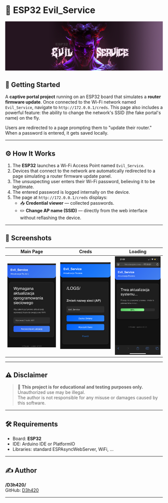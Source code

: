 # 📡 ESP32 Evil_Service

![Banner](img/banner.png)

## 🚀 Getting Started

A **captive portal project** running on an ESP32 board that simulates a **router firmware update**. Once connected to the Wi-Fi network named `Evil_Service`, navigate to `http://172.0.0.1/creds`. This page also includes a powerful feature: the ability to change the network's SSID (the fake portal's name) on the fly.

Users are redirected to a page prompting them to "update their router." When a password is entered, it gets saved locally.

---

## ⚙️ How It Works

1. The **ESP32** launches a Wi-Fi Access Point named `Evil_Service`.
2. Devices that connect to the network are automatically redirected to a page simulating a router firmware update panel.
3. The unsuspecting user enters their Wi-Fi password, believing it to be legitimate.
4. The entered password is logged internally on the device.
5. The page at `http://172.0.0.1/creds` displays:
   - 📥 **Credential viewer** — collected passwords.
   - ✏️ **Change AP name (SSID)** — directly from the web interface without reflashing the device.

---

## 📸 Screenshots

| Main Page | Creds | Loading |
|-----------|----------------|--------------|
| ![](img/1.jpg) | ![](img/2.jpg) | ![](img/3.jpg) |

---

## ⚠️ Disclaimer

> 🛑 **This project is for educational and testing purposes only.**  
> Unauthorized use may be illegal.  
> The author is not responsible for any misuse or damages caused by this software.

---

## 🛠️ Requirements

- Board: **ESP32**
- IDE: Arduino IDE or PlatformIO
- Libraries: standard ESPAsyncWebServer, WiFi, ...

---

## ✍️ Author

**/D3h420/**  
GitHub: [D3h420](https://github.com/D3h420)

---
